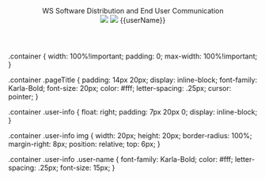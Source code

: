 <header class="navbar navbar-default">
  <div class="container">
    <div class="pageTitle">
      WS Software Distribution and End User Communication
    </div>
    <div class="user-info">
      <img *ngIf="photoUrl" src="{{photoUrl}}" style="">
      <img *ngIf="!photoUrl" src="http://fwdirectory.ms.com/itsmg/slash/webapp/images/IconNoPhotoAvailable_Large.png">
      <span class="user-name">{{userName}}</span>
    </div>
  </div>
</header>

.container {
  width: 100%!important;
  padding: 0;
  max-width: 100%!important;
}

.container .pageTitle {
  padding: 14px 20px;
  display: inline-block;
  font-family: Karla-Bold;
  font-size: 20px;
  color: #fff;
  letter-spacing: .25px;
  cursor: pointer;
}

.container .user-info {
  float: right;
  padding: 7px 20px 0;
  display: inline-block;
}

.container .user-info img {
  width: 20px;
  height: 20px;
  border-radius: 100%;
  margin-right: 8px;
  position: relative;
  top: 6px;
}

.container .user-info .user-name {
  font-family: Karla-Bold;
  color: #fff;
  letter-spacing: .25px;
  font-size: 15px;
}
